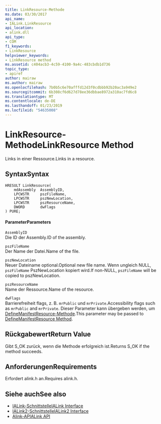 ```yaml
---
title: LinkResource-Methode
ms.date: 03/30/2017
api_name:
- IALink.LinkResource
api_location:
- alink.dll
api_type:
- COM
f1_keywords:
- LinkResource
helpviewer_keywords:
- LinkResource method
ms.assetid: c404acb3-4c59-4100-9a4c-483cbdb1d736
topic_type:
- apiref
author: mairaw
ms.author: mairaw
ms.openlocfilehash: 7b0b5c6e70afffd12d3f0cdbbb92b20ac3a949e2
ms.sourcegitcommit: 6b308cf6d627d78ee36dbbae8972a310ac7fd6c8
ms.translationtype: MT
ms.contentlocale: de-DE
ms.lasthandoff: 01/23/2019
ms.locfileid: "54635008"
---
```

# <a name="linkresource-method"></a><span data-ttu-id="42ebf-102">LinkResource-Methode</span><span class="sxs-lookup"><span data-stu-id="42ebf-102">LinkResource Method</span></span>
<span data-ttu-id="42ebf-103">Links in einer Ressource.</span><span class="sxs-lookup"><span data-stu-id="42ebf-103">Links in a resource.</span></span>  
  
## <a name="syntax"></a><span data-ttu-id="42ebf-104">Syntax</span><span class="sxs-lookup"><span data-stu-id="42ebf-104">Syntax</span></span>  
  
```  
HRESULT LinkResource(  
    mdAssembly  AssemblyID,  
    LPCWSTR     pszFileName,  
    LPCWSTR     pszNewLocation,  
    LPCWSTR     pszResourceName,  
    DWORD       dwFlags  
) PURE;  
```  
  
#### <a name="parameters"></a><span data-ttu-id="42ebf-105">Parameter</span><span class="sxs-lookup"><span data-stu-id="42ebf-105">Parameters</span></span>  
 `AssemblyID`  
 <span data-ttu-id="42ebf-106">Die ID der Assembly.</span><span class="sxs-lookup"><span data-stu-id="42ebf-106">ID of the assembly.</span></span>  
  
 `pszFileName`  
 <span data-ttu-id="42ebf-107">Der Name der Datei.</span><span class="sxs-lookup"><span data-stu-id="42ebf-107">Name of the file.</span></span>  
  
 `pszNewLocation`  
 <span data-ttu-id="42ebf-108">Neuer Dateiname optional.</span><span class="sxs-lookup"><span data-stu-id="42ebf-108">Optional new file name.</span></span> <span data-ttu-id="42ebf-109">Wenn ungleich NULL, `pszFileName` PszNewLocation kopiert wird.</span><span class="sxs-lookup"><span data-stu-id="42ebf-109">If non-NULL, `pszFileName` will be copied to pszNewLocation.</span></span>  
  
 `pszResourceName`  
 <span data-ttu-id="42ebf-110">Name der Ressource.</span><span class="sxs-lookup"><span data-stu-id="42ebf-110">Name of the resource.</span></span>  
  
 `dwFlags`  
 <span data-ttu-id="42ebf-111">Barrierefreiheit flags, z. B. `mrPublic` und `mrPrivate`.</span><span class="sxs-lookup"><span data-stu-id="42ebf-111">Accessibility flags such as `mrPublic` and `mrPrivate`.</span></span> <span data-ttu-id="42ebf-112">Dieser Parameter kann übergeben werden, um [DefineManifestResource-Methode](../../../../docs/framework/unmanaged-api/metadata/imetadataassemblyemit-definemanifestresource-method.md).</span><span class="sxs-lookup"><span data-stu-id="42ebf-112">This parameter may be passed to [DefineManifestResource Method](../../../../docs/framework/unmanaged-api/metadata/imetadataassemblyemit-definemanifestresource-method.md).</span></span>  
  
## <a name="return-value"></a><span data-ttu-id="42ebf-113">Rückgabewert</span><span class="sxs-lookup"><span data-stu-id="42ebf-113">Return Value</span></span>  
 <span data-ttu-id="42ebf-114">Gibt S_OK zurück, wenn die Methode erfolgreich ist.</span><span class="sxs-lookup"><span data-stu-id="42ebf-114">Returns S_OK if the method succeeds.</span></span>  
  
## <a name="requirements"></a><span data-ttu-id="42ebf-115">Anforderungen</span><span class="sxs-lookup"><span data-stu-id="42ebf-115">Requirements</span></span>  
 <span data-ttu-id="42ebf-116">Erfordert alink.h an.</span><span class="sxs-lookup"><span data-stu-id="42ebf-116">Requires alink.h.</span></span>  
  
## <a name="see-also"></a><span data-ttu-id="42ebf-117">Siehe auch</span><span class="sxs-lookup"><span data-stu-id="42ebf-117">See also</span></span>
- [<span data-ttu-id="42ebf-118">IALink-Schnittstelle</span><span class="sxs-lookup"><span data-stu-id="42ebf-118">IALink Interface</span></span>](../../../../docs/framework/unmanaged-api/alink/ialink-interface.md)
- [<span data-ttu-id="42ebf-119">IALink2-Schnittstelle</span><span class="sxs-lookup"><span data-stu-id="42ebf-119">IALink2 Interface</span></span>](../../../../docs/framework/unmanaged-api/alink/ialink2-interface.md)
- [<span data-ttu-id="42ebf-120">Alink-API</span><span class="sxs-lookup"><span data-stu-id="42ebf-120">ALink API</span></span>](../../../../docs/framework/unmanaged-api/alink/index.md)
